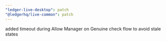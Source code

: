 ```yaml
---
"ledger-live-desktop": patch
"@ledgerhq/live-common": patch
---
```


added timeout during Allow Manager on Genuine check flow to avoid stale states

